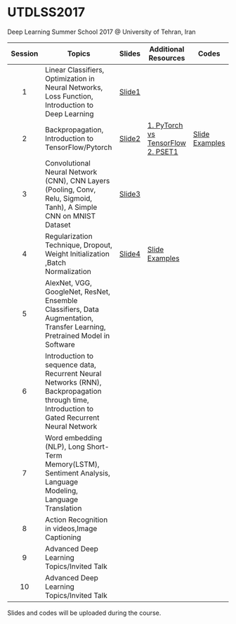 # UTDLSS2017
Deep Learning Summer School 2017 @ University of Tehran, Iran

| Session | Topics                                                                                                                                       | Slides | Additional Resources | Codes |
|:-------:|-------------------------------------------------------------------------------------------------------------------------------|--------|----------------------------------------------------|-------|
|    1    |                                 Linear Classifiers, Optimization in Neural Networks, Loss Function, Introduction to Deep Learning                                |   [Slide1](https://drive.google.com/file/d/0BwHUONZNYsKxUU5jUTQ0OTViWWc/view?usp=sharing)     |                      |       |
|    2    |              Backpropagation, Introduction to TensorFlow/Pytorch            |   [Slide2](https://drive.google.com/file/d/0BwHUONZNYsKxdWVscEVjX2JOWE0/view?usp=sharing)     |    [1. PyTorch vs TensorFlow](https://medium.com/@dubovikov.kirill/pytorch-vs-tensorflow-spotting-the-difference-25c75777377b)    [2. PSET1](https://drive.google.com/file/d/0BwHUONZNYsKxRWxFUGw1M3hOa1U/view?usp=sharing)              |   [Slide Examples](https://github.com/mohammad-py/UTDLSS2017/tree/master/Week1_Codes)    |
|    3    |              Convolutional Neural Network (CNN), CNN Layers (Pooling, Conv, Relu, Sigmoid, Tanh), A Simple CNN on MNIST Dataset              |    [Slide3](https://drive.google.com/open?id=0B21Wl06uvFPFMmRPU05EZ1RQTTA)    |                      |       |
|    4    |                                           Regularization Technique, Dropout, Weight Initialization ,Batch Normalization                                          |    [Slide4](https://drive.google.com/open?id=0B21Wl06uvFPFWVE2ampzTnIyZFk)    |        [Slide Examples](https://github.com/mohammad-py/UTDLSS2017/tree/master/Week2_Codes)              |       |
|    5    |           AlexNet, VGG, GoogleNet, ResNet, Ensemble Classifiers, Data Augmentation, Transfer Learning, Pretrained Model in Software          |        |                      |       |
|    6    | Introduction to sequence data, Recurrent Neural Networks (RNN), Backpropagation through time, Introduction to Gated Recurrent Neural Network |        |                      |       |
|    7    |                Word embedding (NLP), Long Short-Term Memory(LSTM), Sentiment Analysis, Language Modeling, Language Translation               |        |                      |       |
|    8    |                                         Action Recognition in videos,Image Captioning                                        |        |                      |       |
|    9    |                                                  Advanced Deep Learning Topics/Invited Talk                                                  |        |                      |       |
|    10   |                                                  Advanced Deep Learning Topics/Invited Talk                                                  |        |                      |       |

Slides and codes will be uploaded during the course.
